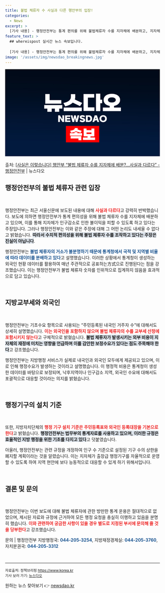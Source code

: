 ```yaml
---
title: 불법 체류자 수 사실과 다른 행안부의 입장!
categories:
  - News
excerpt: >
  [기사 내용] - 행정안전부는 통계 편의를 위해 불법체류자 수를 지자체에 배분하고, 지자체는 이 숫자를 실제…
feature_text: >
  ## whereispost 실시간 뉴스 속보입니다.

  [기사 내용] - 행정안전부는 통계 편의를 위해 불법체류자 수를 지자체에 배분하고, 지자체는 이 숫자를 실제…
image: '/assets/img/newsdao_breakingnews.jpg'
---
```


![뉴스다오 속보](/assets/img/newsdao_breakingnews.jpg)

<p>출처: <a href="https://newsdao.kr/2912" rel="dofollow">[사실은 이렇습니다] 행안부 “불법 체류자 수를 지자체에 배분?…사실과 다르다” - 행정안전부</a> | 뉴스다오</p>

<h2 data-ke-size="size26">행정안전부의 불법 체류자 관련 입장</h2>

<p data-ke-size="size16">&nbsp;</p>

행정안전부는 최근 서울신문에 보도된 내용에 대해 <b><span style="color: #ee2323;">사실과 다르다</span></b>고 강력히 반박했습니다. 보도에 의하면 행정안전부가 통계 편의성을 위해 불법 체류자 수를 지자체에 배분하고 있으며, 이를 통해 지자체가 인구감소로 인한 불이익을 피할 수 있도록 하고 있다는 주장입니다. 그러나 행정안전부는 이와 같은 주장에 대해 그 어떤 논리도 내세울 수 없다고 밝혔습니다. <b><span style="background-color: #21538527;">따라서 수치적 편의성을 위해 불법 체류자 수를 조작하고 있다는 주장은 진실이 아닙니다</span></b>. 

행정안전부는 <b><span style="color: #1a5490;">불법 체류자의 거소가 불분명하기 때문에 통계청에서 국적 및 지역별 비율에 따라 데이터를 분배하고 있다</span></b>고 설명했습니다. 이러한 상황에서 통계청이 생성하는 외국인 현황 데이터를 활용하여 매년 주관적으로 공표하는方式으로 진행된다는 점을 강조했습니다. 이는 행정안전부가 불법 체류자 숫자를 인위적으로 집계하지 않음을 효과적으로 담고 있습니다.

<p data-ke-size="size16">&nbsp;</p>

<h2 data-ke-size="size26">지방교부세와 외국인</h2>

<p data-ke-size="size16">&nbsp;</p>

행정안전부는 기초수요 항목으로 사용되는 “주민등록된 내국인 거주자 수”에 대해서도 상세히 설명했습니다. <b><span style="color: #ee2323;">이는 외국인을 포함하지 않으며 불법 체류자의 수를 교부세 산정에 포함시키지 않는다</span></b>고 구체적으로 밝혔습니다. <b><span style="background-color: #21538527;">불법 체류자가 발생시키는 외부 비용이 지자체의 재정에 미치는 영향을 언급하며 이를 감안한 보정수요가 있다는 점도 주목해야 한다</span></b>고 강조했습니다.

행정안전부는 지방행정 서비스가 실제로 내국인과 외국인 모두에게 제공되고 있으며, 이로 인해 행정수요가 발생하는 것이라고 설명했습니다. 이 행정적 비용은 통계청이 생성한 데이터를 바탕으로 보정되며, 낙후지역이나 인구감소 지역, 외국인 수요에 대해서도 포괄적으로 대응할 것이라는 의지를 밝혔습니다.

<p data-ke-size="size16">&nbsp;</p>

<h2 data-ke-size="size26">행정기구의 설치 기준</h2>

<p data-ke-size="size16">&nbsp;</p>

또한, 지방자치단체의 <b><span style="color: #ee2323;">행정 기구 설치 기준은 주민등록표와 외국인 등록대장을 기본으로 한다</span></b>고 밝혔습니다. <b><span style="background-color: #21538527;">행정안전부는 법무부의 통계자료를 사용하고 있으며, 이러한 규정은 효율적인 지방 행정을 위한 기초를 다지고 있다</span></b>고 덧붙였습니다. 

아울러, 행정안전부는 관련 규정을 개정하여 인구 수 기준으로 설정된 기구 수의 상한을 폐지할 계획이라는 것을 알렸습니다. 이는 지자체가 출장급 행정기구를 자율적으로 운영할 수 있도록 하여 지역 현안에 보다 능동적으로 대응할 수 있게 하기 위해서입니다.

<p data-ke-size="size16">&nbsp;</p>

<h2 data-ke-size="size26">결론 및 문의</h2>

<p data-ke-size="size16">&nbsp;</p>

행정안전부는 이번 보도에 대해 불법 체류자에 관한 방만한 통계 운용은 절대적으로 없었으며, 제시된 자료와 규정에 근거하여 모든 행정 요청을 충실히 이행하고 있음을 분명히 했습니다. <b><span style="color: #ee2323;">이와 관련하여 궁금한 사항이 있을 경우 별도로 지정된 부서에 문의해 줄 것을 당부한다</span></b>고 강조했습니다.

문의 | 행정안전부 지방행정국: <b><span style="color: #1a5490;">044-205-3254</span></b>, 지방재정경제실: <b><span style="color: #1a5490;">044-205-3760</span></b>, 자치분권국: <b><span style="color: #1a5490;">044-205-3312</span></b>

<p data-ke-size="size16">&nbsp;</p>

<hr>

<small>자료출처: 정책브리핑 https://www.korea.kr</small><br>
<small>기사 보러 가기: <a href="https://newsdao.kr/2912">뉴스다오</a></small> 

원하는 뉴스 찾아보기 👉 <a href="https://newsdao.kr" rel="dofollow">newsdao.kr</a>


